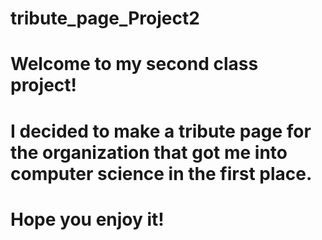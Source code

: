 # tribute_page_Project2

# Welcome to my second class project!
# I decided to make a tribute page for the organization that got me into computer science in the first place.
# Hope you enjoy it!
